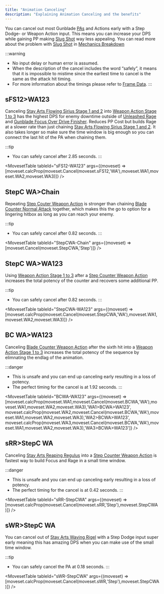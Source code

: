 ```yaml
---
title: "Animation Canceling"
description: "Explaining Animation Canceling and the benefits"
---
```


You can cancel out most Gunblade [PAs](/moveset/photon-arts) and Actions early with a Step Dodge- or Weapon Action input.
This means you can increase your DPS while gaining PP making [Slug Shot](/skill-tree/skills#slug-shot) way less appealing.
You can read more about the problem with [Slug Shot](/skill-tree/skills#slug-shot) in [Mechanics Breakdown](/mechanics/slugshot)

:::warning
* No input delay or human error is assumed.
* When the description of the cancel includes the word “safely”, it means that it is impossible to mistime since the earliest time to cancel is the same as the attack hit timing.
* For more information about the timings please refer to [Frame Data](/moveset/framedata).
:::

## sFS12>WA123
Canceling [Stay Arts Flowing Sirius Stage 1 and 2](/moveset/photon-arts#sfs12) into [Weapon Action Stage 1 to 3](/moveset/weapon-action#wa123) has the highest DPS for enemy downtime outside of [Unleashed Rage](/moveset/active-skills#unleashed-rage) and [Gunblade Focus Over Drive Finisher](/moveset/active-skills#gunblade-focus-overdrive).
Reduces PP Cost but builds Rage at a slower rate than just chaining [Stay Arts Flowing Sirius Stage 1 and 2](/moveset/photon-arts#sfs12).
It also takes longer so make sure the time window is big enough so you can connect the last hit of the PA when chaining them.

:::tip
* You can safely cancel after 2.85 seconds.
:::

<VideoPlayer src="/vid/sFS12-WA123.mp4" />

<MovesetTable tableId="sFS12-WA123" args={(moveset) => [moveset.calcProp(moveset.Cancel(moveset.sFS12,'WA'),moveset.WA1,moveset.WA2,moveset.WA3)]} />

## StepC WA>Chain
Repeating [Step Couter Weapon Action](/moveset/counters#stepc-wa) is stronger than chaining [Blade Counter Normal Attack](/moveset/counters#bc-na) together, which makes this the go to option for a lingering hitbox as long as you can reach your enemy.

:::tip
* You can safely cancel after 0.82 seconds.
:::

<VideoPlayer src="/vid/StepCWA-chain.mp4" />

<MovesetTable tableId="StepCWA-Chain" args={(moveset) => [moveset.Cancel(moveset.StepCWA,'Step')]} />

## StepC WA>WA123
Using [Weapon Action Stage 1 to 3](/moveset/weapon-action#wa123) after a [Step Counter Weapon Action](/moveset/counters#stepc-wa) increases the total potency of the counter and recovers some additional PP.

:::tip
* You can safely cancel after 0.82 seconds.
:::

<VideoPlayer src="/vid/StepCWA-WA123.mp4" />

<MovesetTable tableId="StepCWA-WA123" args={(moveset) => [moveset.calcProp(moveset.Cancel(moveset.StepCWA,'WA'),moveset.WA1,moveset.WA2,moveset.WA3)]} />

## BC WA>WA123
Canceling [Blade Counter Weapon Action](/moveset/counters#bc-wa) after the sixth hit into a [Weapon Action Stage 1 to 3](/moveset/weapon-action#wa123) increases the total potency of the sequence by elimnating the endlag of the animation.

:::danger
* This is unsafe and you can end up canceling early resulting in a loss of potency.
* The perfect timing for the cancel is at 1.92 seconds.
:::

<VideoPlayer src="/vid/BCWA-WA123.mp4" />

<MovesetTable tableId="BCWA-WA123" args={(moveset) => [moveset.calcProp(moveset.WA1,moveset.Cancel(moveset.BCWA,'WA'),moveset.WA1,moveset.WA2,moveset.WA3),'WA1>BCWA>WA123', moveset.calcProp(moveset.WA2,moveset.Cancel(moveset.BCWA,'WA'),moveset.WA1,moveset.WA2,moveset.WA3),'WA2>BCWA>WA123', moveset.calcProp(moveset.WA3,moveset.Cancel(moveset.BCWA,'WA'),moveset.WA1,moveset.WA2,moveset.WA3),'WA3>BCWA>WA123']} />

## sRR>StepC WA
Canceling [Stay Arts Reaping Regulus](/moveset/photon-arts#srr) into a [Step Counter Weapon Action](/moveset/counters#stepc-wa) is fastest way to build Focus and Rage in a small time window.

:::danger
* This is unsafe and you can end up canceling early resulting in a loss of potency.
* The perfect timing for the cancel is at 0.42 seconds.
:::

<VideoPlayer src="/vid/sRR-StepCWA.mp4" />

<MovesetTable tableId="sRR-StepCWA" args={(moveset) => [moveset.calcProp(moveset.Cancel(moveset.sRR,'Step'),moveset.StepCWA)]} />

## sWR>StepC WA
You can cancel out of [Stay Arts Waving Rigel](/moveset/photon-arts#swr) with a Step Dodge input super early meaning this has amazing DPS when you can make use of the small time window.

:::tip
* You can safely cancel the PA at 0.18 seconds.
:::

<VideoPlayer src="/vid/sWR-StepCWA.mp4" />

<MovesetTable tableId="sWR-StepCWA" args={(moveset) => [moveset.calcProp(moveset.Cancel(moveset.sWR,'Step'),moveset.StepCWA)]} />